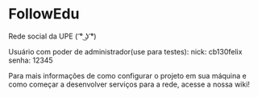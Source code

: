 # FollowEdu
Rede social da UPE  ( ͡° ͜ʖ ͡°) 

Usuário com poder de administrador(use para testes):
nick: cb130felix
senha: 12345

Para mais informações de como configurar o projeto em sua máquina e como começar a desenvolver serviços para a rede, acesse a nossa wiki!
